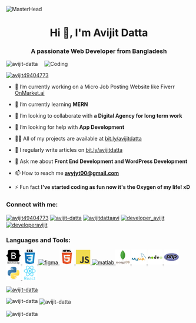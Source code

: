 ![MasterHead](https://www.subratadeybd.com/wp-content/uploads/2023/07/Avijit-Datta-2000-×-600px.png)
<h1 align="center">Hi 👋, I'm Avijit Datta</h1>
<h3 align="center">A passionate Web Developer from Bangladesh</h3>
<img align="right" alt="Coding" width="400" src="https://static-00.iconduck.com/assets.00/web-developer-illustration-503x512-mega3xxj.png">

<p align="left"> <img src="https://komarev.com/ghpvc/?username=avijit-datta&label=Profile%20views&color=0e75b6&style=flat" alt="avijit-datta" /> </p>

<p align="left"> <a href="https://twitter.com/avyjyt" target="blank"><img src="https://img.shields.io/twitter/follow/avyjyt?logo=twitter&style=for-the-badge" alt="avijit49404773" /></a> </p>

- 🔭 I’m currently working on a Micro Job Posting Website like Fiverr [OnMarket.ai](https://onmarket.ai/)

- 🌱 I’m currently learning **MERN**

- 👯 I’m looking to collaborate with **a Digital Agency for long term work**

- 🤝 I’m looking for help with **App Development**

- 👨‍💻 All of my projects are available at [bit.ly/avijitdatta](bit.ly/avijitdatta)

- 📝 I regularly write articles on [bit.ly/avijitdatta](bit.ly/avijitdatta)

- 💬 Ask me about **Front End Development and WordPress Development**

- 📫 How to reach me **avyjyt00@gmail.com**

- ⚡ Fun fact **I've started coding as fun now it's the Oxygen of my life! xD**

<h3 align="left">Connect with me:</h3>
<p align="left">
<a href="https://twitter.com/avijit49404773" target="blank"><img align="center" src="https://raw.githubusercontent.com/rahuldkjain/github-profile-readme-generator/master/src/images/icons/Social/twitter.svg" alt="avijit49404773" height="30" width="40" /></a>
<a href="https://linkedin.com/in/avijit-datta" target="blank"><img align="center" src="https://raw.githubusercontent.com/rahuldkjain/github-profile-readme-generator/master/src/images/icons/Social/linked-in-alt.svg" alt="avijit-datta" height="30" width="40" /></a>
<a href="https://fb.com/avijitdattaavi" target="blank"><img align="center" src="https://raw.githubusercontent.com/rahuldkjain/github-profile-readme-generator/master/src/images/icons/Social/facebook.svg" alt="avijitdattaavi" height="30" width="40" /></a>
<a href="https://instagram.com/developer_avijit" target="blank"><img align="center" src="https://raw.githubusercontent.com/rahuldkjain/github-profile-readme-generator/master/src/images/icons/Social/instagram.svg" alt="developer_avijit" height="30" width="40" /></a>
<a href="https://www.behance.net/developeravijit" target="blank"><img align="center" src="https://raw.githubusercontent.com/rahuldkjain/github-profile-readme-generator/master/src/images/icons/Social/behance.svg" alt="developeravijit" height="30" width="40" /></a>
</p>

<h3 align="left">Languages and Tools:</h3>
<p align="left"> <a href="https://getbootstrap.com" target="_blank" rel="noreferrer"> <img src="https://raw.githubusercontent.com/devicons/devicon/master/icons/bootstrap/bootstrap-plain-wordmark.svg" alt="bootstrap" width="40" height="40"/> </a> <a href="https://www.w3schools.com/css/" target="_blank" rel="noreferrer"> <img src="https://raw.githubusercontent.com/devicons/devicon/master/icons/css3/css3-original-wordmark.svg" alt="css3" width="40" height="40"/> </a> <a href="https://www.figma.com/" target="_blank" rel="noreferrer"> <img src="https://www.vectorlogo.zone/logos/figma/figma-icon.svg" alt="figma" width="40" height="40"/> </a> <a href="https://www.w3.org/html/" target="_blank" rel="noreferrer"> <img src="https://raw.githubusercontent.com/devicons/devicon/master/icons/html5/html5-original-wordmark.svg" alt="html5" width="40" height="40"/> </a> <a href="https://developer.mozilla.org/en-US/docs/Web/JavaScript" target="_blank" rel="noreferrer"> <img src="https://raw.githubusercontent.com/devicons/devicon/master/icons/javascript/javascript-original.svg" alt="javascript" width="40" height="40"/> </a> <a href="https://www.mathworks.com/" target="_blank" rel="noreferrer"> <img src="https://upload.wikimedia.org/wikipedia/commons/2/21/Matlab_Logo.png" alt="matlab" width="40" height="40"/> </a> <a href="https://www.mongodb.com/" target="_blank" rel="noreferrer"> <img src="https://raw.githubusercontent.com/devicons/devicon/master/icons/mongodb/mongodb-original-wordmark.svg" alt="mongodb" width="40" height="40"/> </a> <a href="https://www.mysql.com/" target="_blank" rel="noreferrer"> <img src="https://raw.githubusercontent.com/devicons/devicon/master/icons/mysql/mysql-original-wordmark.svg" alt="mysql" width="40" height="40"/> </a> <a href="https://nodejs.org" target="_blank" rel="noreferrer"> <img src="https://raw.githubusercontent.com/devicons/devicon/master/icons/nodejs/nodejs-original-wordmark.svg" alt="nodejs" width="40" height="40"/> </a> <a href="https://www.php.net" target="_blank" rel="noreferrer"> <img src="https://raw.githubusercontent.com/devicons/devicon/master/icons/php/php-original.svg" alt="php" width="40" height="40"/> </a> <a href="https://www.python.org" target="_blank" rel="noreferrer"> <img src="https://raw.githubusercontent.com/devicons/devicon/master/icons/python/python-original.svg" alt="python" width="40" height="40"/> </a> <a href="https://reactjs.org/" target="_blank" rel="noreferrer"> <img src="https://raw.githubusercontent.com/devicons/devicon/master/icons/react/react-original-wordmark.svg" alt="react" width="40" height="40"/> </a> </p>

<p align="left"> <a href="#"><img src="https://github-profile-trophy.vercel.app/?username=avijit-datta" alt="avijit-datta" /></a> </p>

<p><img align="left" src="https://github-readme-stats.vercel.app/api/top-langs?username=avijit-datta&show_icons=true&locale=en&layout=compact" alt="avijit-datta" /></p>

<p>&nbsp;<img align="center" src="https://github-readme-stats.vercel.app/api?username=avijit-datta&show_icons=true&locale=en" alt="avijit-datta" /></p>

<p><img align="center" src="https://github-readme-streak-stats.herokuapp.com/?user=avijit-datta&" alt="avijit-datta" /></p>
